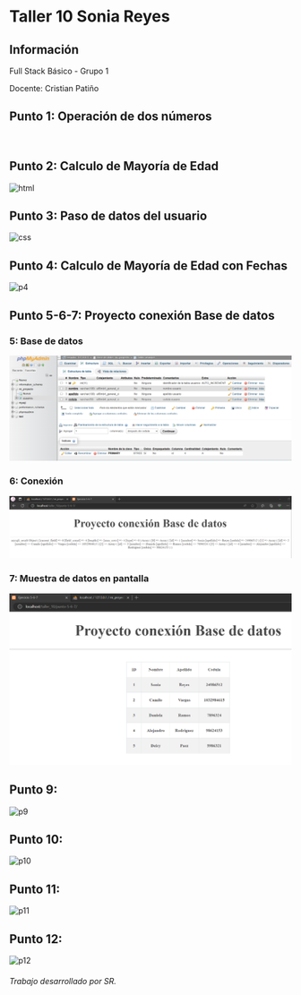 <h1>Taller 10 Sonia Reyes</h1>

<h2>Información</h2>
<p>Full Stack Básico - Grupo 1</p>
<p>Docente: Cristian Patiño</p>



<h2>Punto 1: Operación de dos números</h2>
<br>

<h2>Punto 2: Calculo de Mayoría de Edad</h2>
<img src="./public/images/html.png" alt="html">

<h2>Punto 3: Paso de datos del usuario </h2>
<img src="./public/images/css.png" alt="css">

<h2>Punto 4: Calculo de Mayoría de Edad con Fechas</h2>
<img src="./public/images/punto_4.png" alt="p4">

<h2>Punto 5-6-7: Proyecto conexión Base de datos</h2>
<h3>5: Base de datos</h3>
<img src="./public/images/mySql.png" alt="p5">
<h3>6: Conexión</h3>
<img src="./public/images/conexionBd.png" alt="p6">
<h3>7: Muestra de datos en pantalla</h3>
<img src="./public/images/datos.png" alt="p7">

<h2>Punto 9: </h2>
<img src="./public/images/punto_9.png" alt="p9">

<h2>Punto 10: </h2>
<img src="./public/images/punto_10.png" alt="p10">

<h2>Punto 11: </h2>
<img src="./public/images/punto_11.png" alt="p11">

<h2>Punto 12: </h2>
<img src="./public/images/punto_12.png" alt="p12">

<h6>Trabajo desarrollado por SR.</h6>